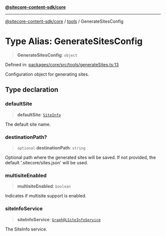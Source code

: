 [**@sitecore-content-sdk/core**](../../README.md)

***

[@sitecore-content-sdk/core](../../README.md) / [tools](../README.md) / GenerateSitesConfig

# Type Alias: GenerateSitesConfig

> **GenerateSitesConfig**: `object`

Defined in: [packages/core/src/tools/generateSites.ts:13](https://github.com/Sitecore/xmc-jss-dev/blob/b61df9eebcfba1bdf753510a061ce22b4c35f004/packages/core/src/tools/generateSites.ts#L13)

Configuration object for generating sites.

## Type declaration

### defaultSite

> **defaultSite**: [`SiteInfo`](../../site/type-aliases/SiteInfo.md)

The default site name.

### destinationPath?

> `optional` **destinationPath**: `string`

Optional path where the generated sites will be saved.
If not provided, the default '.sitecore/sites.json' will be used.

### multisiteEnabled

> **multisiteEnabled**: `boolean`

Indicates if multisite support is enabled.

### siteInfoService

> **siteInfoService**: [`GraphQLSiteInfoService`](../../site/classes/GraphQLSiteInfoService.md)

The SiteInfo service.
